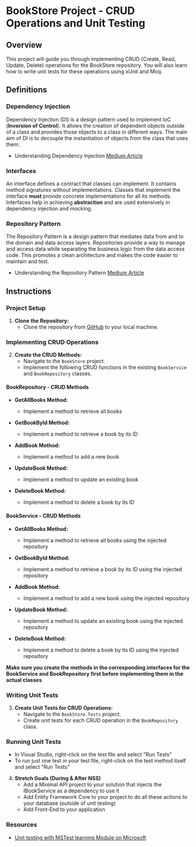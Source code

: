 # BookStore Project - CRUD Operations and Unit Testing

## Overview

This project will guide you through implementing CRUD (Create, Read, Update, Delete) operations for the BookStore repository. You will also learn how to write unit tests for these operations using xUnit and Moq.

## Definitions

### Dependency Injection
Dependency Injection (DI) is a design pattern used to implement IoC (**Inversion of Control**). It allows the creation of dependent objects outside of a class and provides those objects to a class in different ways. The main aim of DI is to decouple the instantiation of objects from the class that uses them.
- Understanding Dependency Injection [Medium Article](https://medium.com/@avinash.dhumal/understanding-dependency-injection-a-practical-guide-with-c-examples-aee44eacee32)

### Interfaces
An interface defines a contract that classes can implement. It contains method signatures without implementations. Classes that implement the interface **must** provide concrete implementations for all its methods. Interfaces help in achieving **abstraction** and are used extensively in dependency injection and mocking.

### Repository Pattern
The Repository Pattern is a design pattern that mediates data from and to the domain and data access layers. Repositories provide a way to manage and access data while separating the business logic from the data access code. This promotes a clean architecture and makes the code easier to maintain and test.
- Understanding the Repository Pattern [Medium Article](https://medium.com/@chandrashekharsingh25/understanding-the-repository-pattern-in-c-net-with-examples-51f02c4074ba)

## Instructions

### Project Setup

1. **Clone the Repository:**
   - Clone the repository from [GitHub](https://github.com/your-repo/BookStore) to your local machine.

### Implementing CRUD Operations

2. **Create the CRUD Methods:**
   - Navigate to the `BookStore` project.
   - Implement the following CRUD functions in the existing `BookService` and `BookRepository` classes.

#### BookRepository - CRUD Methods

- **GetAllBooks Method:**
  - Implement a method to retrieve all books

- **GetBookById Method:**
  - Implement a method to retrieve a book by its ID
    
- **AddBook Method:**
  - Implement a method to add a new book

- **UpdateBook Method:**
  - Implement a method to update an existing book

- **DeleteBook Method:**
  - Implement a method to delete a book by its ID

#### BookService - CRUD Methods

- **GetAllBooks Method:**
  - Implement a method to retrieve all books using the injected repository

- **GetBookById Method:**
  - Implement a method to retrieve a book by its ID using the injected repository
    
- **AddBook Method:**
  - Implement a method to add a new book using the injected repository

- **UpdateBook Method:**
  - Implement a method to update an existing book using the injected repository

- **DeleteBook Method:**
  - Implement a method to delete a book by its ID using the injected repository

**Make sure you create the methods in the corresponding interfaces for the BookService and BookRepository first before implementing them in the actual classes**

### Writing Unit Tests

3. **Create Unit Tests for CRUD Operations:**
   - Navigate to the `BookStore.Tests` project.
   - Create unit tests for each CRUD operation in the `BookRepository` class.

### Running Unit Tests
- In Visual Studio, right-click on the test file and select "Run Tests"
- To run just one test in your test file, right-click on the test method itself and select "Run Tests"

4. **Stretch Goals (During & After NSS)**
   - Add a Minimal API project to your solution that injects the IBookService as a dependency to use it
   - Add Entity Framework Core to your project to do all these actions to your database (outside of unit testing)
   - Add Front-End to your application
  
### Resources
- [Unit testing with MSTest learning Module on Microsoft](https://learn.microsoft.com/en-us/training/modules/visual-studio-test-tools/)

